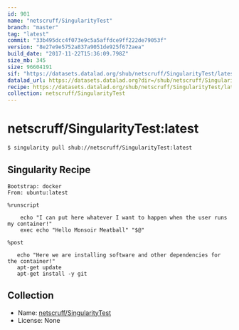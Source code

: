 ```yaml
---
id: 901
name: "netscruff/SingularityTest"
branch: "master"
tag: "latest"
commit: "33b495dcc4f073e9c5a5affdce9ff222de79053f"
version: "8e27e9e5752a837a9051de925f672aea"
build_date: "2017-11-22T15:36:09.798Z"
size_mb: 345
size: 96604191
sif: "https://datasets.datalad.org/shub/netscruff/SingularityTest/latest/2017-11-22-33b495dc-8e27e9e5/8e27e9e5752a837a9051de925f672aea.simg"
datalad_url: https://datasets.datalad.org?dir=/shub/netscruff/SingularityTest/latest/2017-11-22-33b495dc-8e27e9e5/
recipe: https://datasets.datalad.org/shub/netscruff/SingularityTest/latest/2017-11-22-33b495dc-8e27e9e5/Singularity
collection: netscruff/SingularityTest
---
```


# netscruff/SingularityTest:latest

```bash
$ singularity pull shub://netscruff/SingularityTest:latest
```

## Singularity Recipe

```singularity
Bootstrap: docker
From: ubuntu:latest

%runscript

    echo "I can put here whatever I want to happen when the user runs my container!"
    exec echo "Hello Monsoir Meatball" "$@"

%post

   echo "Here we are installing software and other dependencies for the container!"
   apt-get update
   apt-get install -y git
```

## Collection

 - Name: [netscruff/SingularityTest](https://github.com/netscruff/SingularityTest)
 - License: None


